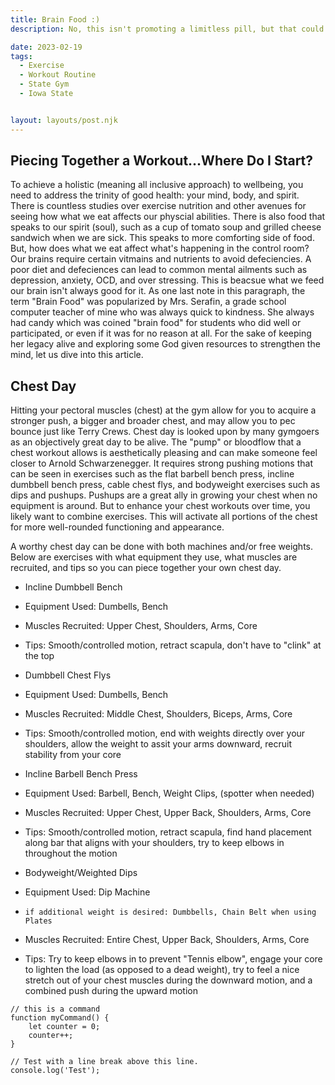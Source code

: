 ```yaml
---
title: Brain Food :)
description: No, this isn't promoting a limitless pill, but that could be a good analogy for what follows. Here is a list of cognitive supporting ingreditents that supplying essential vitamins and nutrietns foroptimal brain health. Thrusting your gut works wonnders, but so does caring for your mind well.

date: 2023-02-19
tags: 
  - Exercise
  - Workout Routine
  - State Gym
  - Iowa State


layout: layouts/post.njk
---
```


## Piecing Together a Workout...Where Do I Start?


To achieve a holistic (meaning all inclusive approach) to wellbeing, you need to address the trinity of good health: your mind, body, and spirit. There is countless studies over exercise nutrition and other avenues for seeing how what we eat affects our physcial abilities. There is also food that speaks to our spirit (soul), such as a cup of tomato soup and grilled cheese sandwich when we are sick. This speaks to more comforting side of food. But, how does what we eat affect what's happening in the control room? Our brains require certain vitmains and nutrients to avoid defeciencies. A poor diet and defeciences can lead to common mental ailments such as depression, anxiety, OCD, and over stressing. This is beacsue what we feed our brain isn't always good for it. As one last note in this paragraph, the term "Brain Food" was popularized by Mrs. Serafin, a grade school computer teacher of mine who was always quick to kindness. She always had candy which was coined "brain food" for students who did well or participated, or even if it was for no reason at all. For the sake of keeping her legacy alive and exploring some God given resources to strengthen the mind, let us dive into this article.

## Chest Day

Hitting your pectoral muscles (chest) at the gym allow for you to acquire a stronger push, a bigger and broader chest, and may allow you to pec bounce just like Terry Crews. Chest day is looked upon by many gymgoers as an objectively great day to be alive. The "pump" or bloodflow that a chest workout allows is aesthetically pleasing and can make someone feel closer to Arnold Schwarzenegger. It requires strong pushing motions that can be seen in exercises such as the flat barbell bench press, incline dumbbell bench press, cable chest flys, and bodyweight exercises such as dips and pushups. Pushups are a great ally in growing your chest when no equipment is around. But to enhance your chest workouts over time, you likely want to combine exercises. This will activate all portions of the chest for more well-rounded functioning and appearance.  

A worthy chest day can be done with both machines and/or free weights. Below are exercises with what equipment they use, what muscles are recruited, and tips so you can piece together your own chest day.

- Incline Dumbbell Bench
-   Equipment Used: Dumbells, Bench
-   Muscles Recruited: Upper Chest, Shoulders, Arms, Core
-   Tips: Smooth/controlled motion, retract scapula, don't have to "clink" at the top

- Dumbbell Chest Flys
-   Equipment Used: Dumbells, Bench
-   Muscles Recruited: Middle Chest, Shoulders, Biceps, Arms, Core
-   Tips: Smooth/controlled motion, end with weights directly over your shoulders, allow the weight to assit your arms downward, recruit stability from your core

- Incline Barbell Bench Press
-   Equipment Used: Barbell, Bench, Weight Clips, (spotter when needed)
-   Muscles Recruited: Upper Chest, Upper Back, Shoulders, Arms, Core
-   Tips: Smooth/controlled motion, retract scapula, find hand placement along bar that aligns with your shoulders, try to keep elbows in throughout the motion

- Bodyweight/Weighted Dips
-   Equipment Used: Dip Machine 
-     if additional weight is desired: Dumbbells, Chain Belt when using Plates
-   Muscles Recruited: Entire Chest, Upper Back, Shoulders, Arms, Core
-   Tips: Try to keep elbows in to prevent "Tennis elbow", engage your core to lighten the load (as opposed to a dead weight), try to feel a nice stretch out of your chest muscles during the downward motion, and a combined push during the upward motion






```text/2-3
// this is a command
function myCommand() {
	let counter = 0;
	counter++;
}

// Test with a line break above this line.
console.log('Test');
```
